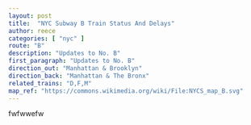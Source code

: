 ```yaml
---
layout: post
title:  "NYC Subway B Train Status And Delays"
author: reece
categories: [ "nyc" ]
route: "B"
description: "Updates to No. B"
first_paragraph: "Updates to No. B"
direction_out: "Manhattan & Brooklyn"
direction_back: "Manhattan & The Bronx"
related_trains: "D,F,M"
map_ref: "https://commons.wikimedia.org/wiki/File:NYCS_map_B.svg"
---
```


fwfwwefw
